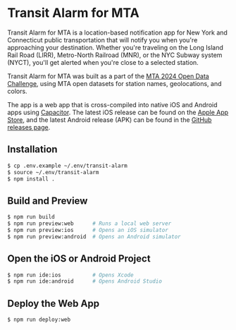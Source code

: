# Transit Alarm for MTA

Transit Alarm for MTA is a location-based notification app for New York and
Connecticut public transportation that will notify you when you're approaching
your destination. Whether you're traveling on the Long Island Rail Road (LIRR),
Metro-North Railroad (MNR), or the NYC Subway system (NYCT), you'll get
alerted when you're close to a selected station.

Transit Alarm for MTA was built as a part of the
[MTA 2024 Open Data Challenge](https://new.mta.info/article/mta-open-data-challenge),
using MTA open datasets for station names, geolocations, and colors.

The app is a web app that is cross-compiled into native iOS and Android apps using
[Capacitor](https://capacitorjs.com/). The latest iOS release can be found on the
[Apple App Store](https://apps.apple.com/us/app/transit-alarm-for-mta/id6736602401),
and the latest Android release (APK) can be found in the
[GitHub releases page](https://github.com/PatrickStankard/transit-alarm/releases).

## Installation

```bash
$ cp .env.example ~/.env/transit-alarm
$ source ~/.env/transit-alarm
$ npm install .
```

## Build and Preview

```bash
$ npm run build
$ npm run preview:web      # Runs a local web server
$ npm run preview:ios      # Opens an iOS simulator
$ npm run preview:android  # Opens an Android simulator
```

## Open the iOS or Android Project

```bash
$ npm run ide:ios          # Opens Xcode
$ npm run ide:android      # Opens Android Studio
```

## Deploy the Web App

```bash
$ npm run deploy:web
```
